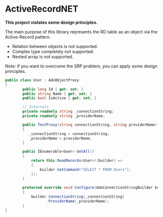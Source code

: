 # ActiveRecordNET
<strong>This project violates some design principles.</strong>

The main purpose of this library represents the RD table as an object via the Active-Record pattern.

- Relation between objects is not supported.
- Complex type completely not supported.
- Nested array is not supported.

Note: if you want to overcome the SRP problem, you can apply some design principles.

```csharp
public class User : AdoObjectProxy
{	    
        public long Id { get; set; }
        public string Name { get; set; }
        public bool IsActive { get; set; }

        // Internals
        private readonly string _connectionString;
        private readonly string _providerName;

        public TestProxy(string connectionString, string providerName)
        {
           _connectionString = connectionString;
           _providerName = providerName;
        }

        public IEnumerable<User> GetAll()
        {
            return this.ReadRecords<User>((builder) =>
            {
                builder.SetCommand("SELECT * FROM Users");
            });
        }
        
        protected override void Configure(AdoConnectionStringBuilder builder)
        {
            builder.ConnectionString(_connectionString)
                   .ProviderName(_providerName);
        }
}

```
